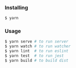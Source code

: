 ### Installing

```bash
$ yarn
```

### Usage

```bash
$ yarn serve # to run server
$ yarn watch # to run watcher
$ yarn lint  # to run eslint
$ yarn test  # to run jest
$ yarn build # to build dist
```
